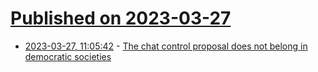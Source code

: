 # [Published on 2023-03-27](index.md)

* [2023-03-27, 11:05:42](https://lobste.rs/s/vtyzgh/chat_control_proposal_does_not_belong) - [The chat control proposal does not belong in democratic societies](https://mullvad.net/en/chatcontrol)
